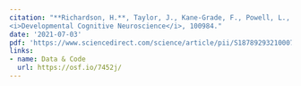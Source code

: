 ```yaml
---
citation: "**Richardson, H.**, Taylor, J., Kane-Grade, F., Powell, L., Bosquet Enlow, M., Nelson. C.A. (2021). Preferential responses to faces in superior temporal and medial prefrontal cortex in three-year-old children.
<i>Developmental Cognitive Neuroscience</i>, 100984."
date: '2021-07-03'
pdf: 'https://www.sciencedirect.com/science/article/pii/S1878929321000748'
links:
- name: Data & Code
  url: https://osf.io/7452j/
---
```

